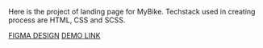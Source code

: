 Here is the project of landing page for MyBike. Techstack used in creating process are HTML, CSS and SCSS.

[FIGMA DESIGN](https://www.figma.com/file/NZQAIydtHo5QkINyGLHNcq/BIKE-New-Version?type=design&node-id=0-1&mode=design)
[DEMO LINK](https://Nightycake.github.io/mybike-landing-page/)

